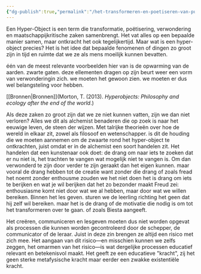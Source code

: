 ```yaml
---
{"dg-publish":true,"permalink":"/het-transformeren-en-poetiseren-van-puin/hyper-object/","dgPassFrontmatter":true}
---
```


Een Hyper-Object is een term die transformatie, poëtisering, verwondering en maatschappijkritische zaken samenbrengt. Het vat alles op een bepaalde manier samen, maar ontkracht het ook tegelijkertijd. Maar wat is een hyper-object precies? Het is het idee dat bepaalde fenomenen of dingen zo groot zijn in tijd en ruimte dat we ze als mens moeilijk kunnen bevatten.

één van de meest relevante voorbeelden hier van is de opwarming van de aarden. zwarte gaten. deze ellementen dragen op zijn beurt weer een vorm van verwonderingin zich. we moeten het gewoon zien. we moeten er dus wel belangsteling voor hebben.

[[Bronnen\|Bronnen]](Morton, T. (2013). _Hyperobjects: Philosophy and ecology after the end of the world_.)

Als deze zaken zo groot zijn dat we ze niet kunnen vatten, zijn we dan niet verloren? Alles we dit als alchemist benaderen die op zoek is naar het eeuwige leven, de steen der wijzen. Met talrijke theorieën over hoe de wereld in elkaar zit, zowel als filosoof en wetenschapper. is dit de houding die we moeten aannemen om de zwaarte rond het hyper-object te ontkrachten, juist omdat er in de alchemist een soort handelen zit. Het handelen dat een kunstenaar ook doet: de drang om naar iets te zoeken dat er nu niet is, het trachten te vangen wat mogelijk niet te vangen is. Om dan verwonderd te zijn door verder te zijn geraakt dan het eigen kunnen. maar vooral de drang hebben tot de creatie want zonder die drang of zoals fread het noemt zonder enthousme zouden we het niet doen het is drang om iets te berijken en wat je wil berijken dat het zo bezonder maakt Freud zei: enthousiasme komt niet door wat we al hebben, maar door wat we willen bereiken. Binnen het les geven. sturen we de leerling richting het geen dat hij zelf wil bereiken. maar het is de drang of de motivatie die nodig is om tot het transformeren over te gaan. of zoals Biesta aangeeft.

Het creëren, communiceren en lesgeven moeten dus niet worden opgevat als processen die kunnen worden gecontroleerd door de schepper, de communicator of de leraar. Juist in deze zin brengen ze altijd een risico met zich mee. Het aangaan van dit risico—en misschien kunnen we zelfs zeggen, het omarmen van het risico—is wat dergelijke processen educatief relevant en betekenisvol maakt. Het geeft ze een educatieve "kracht", zij het geen sterke metafysische kracht maar eerder een zwakke existentiële kracht.